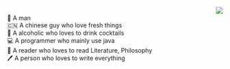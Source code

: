 
  <img align="right" src="https://github-readme-stats.vercel.app/api?username=hininojay&show_icons=true&theme=radical" />
  


<br>
👦 A man
<br>
🇨🇳 A chinese guy who love fresh things
<br>
🍹 A alcoholic who loves to drink cocktails
<br>
💻 A programmer who mainly use java
<br>
📖 A reader who loves to read Literature, Philosophy
<br>
🖊️ A person who loves to write everything


